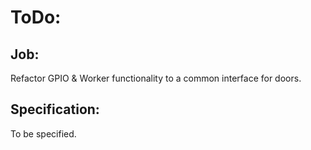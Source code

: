 ToDo:
=====

Job:
----

Refactor GPIO & Worker functionality to a common interface for doors.

Specification:
--------------

To be specified.